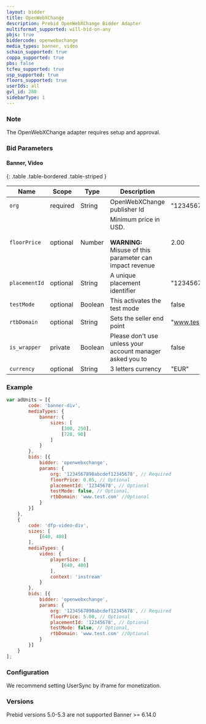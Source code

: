```yaml
---
layout: bidder
title: OpenWebXChange
description: Prebid OpenWebXChange Bidder Adapter
multiformat_supported: will-bid-on-any
pbjs: true
biddercode: openwebxchange
media_types: banner, video
schain_supported: true
coppa_supported: true
pbs: false
tcfeu_supported: true
usp_supported: true
floors_supported: true
userIds: all
gvl_id: 280
sidebarType: 1
---
```


### Note

The OpenWebXChange adapter requires setup and approval.

### Bid Parameters

#### Banner, Video

{: .table .table-bordered .table-striped }

| Name | Scope | Type | Description | Example
| ---- | ----- | ---- | ----------- | -------
| `org` | required | String |  OpenWebXChange publisher Id  | "1234567890abcdef12345678"
| `floorPrice` | optional | Number |  Minimum price in USD. <br/><br/> **WARNING:**<br/> Misuse of this parameter can impact revenue | 2.00
| `placementId` | optional | String |  A unique placement identifier  | "12345678"
| `testMode` | optional | Boolean |  This activates the test mode  | false
| `rtbDomain` | optional | String |  Sets the seller end point    | "www.test.com"
| `is_wrapper` | private | Boolean |  Please don't use unless your account manager asked you to    | false
| `currency` | optional | String | 3 letters currency | "EUR"

### Example

```javascript
var adUnits = [{
        code: 'banner-div',
        mediaTypes: {
            banner: {
                sizes: [
                    [300, 250],
                    [728, 90]
                ]
            }
        },
        bids: [{
            bidder: 'openwebxchange',
            params: {
                org: '1234567890abcdef12345678', // Required
                floorPrice: 0.05, // Optional
                placementId: '12345678', // Optional
                testMode: false, // Optional,
                rtbDomain: 'www.test.com' //Optional
            }
        }]
    },
    {
        code: 'dfp-video-div',
        sizes: [
            [640, 480]
        ],
        mediaTypes: {
            video: {
                playerSize: [
                    [640, 480]
                ],
                context: 'instream'
            }
        },
        bids: [{
            bidder: 'openwebxchange',
            params: {
                org: '1234567890abcdef12345678', // Required
                floorPrice: 5.00, // Optional
                placementId: '12345678', // Optional
                testMode: false, // Optional,
                rtbDomain: 'www.test.com' //Optional
            }
        }]
    }
];
```

### Configuration

We recommend setting UserSync by iframe for monetization.

### Versions

Prebid versions 5.0-5.3 are not supported
Banner >= 6.14.0

